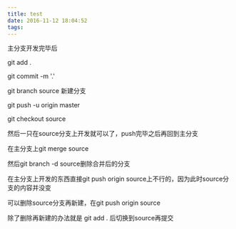 ```yaml
---
title: test
date: 2016-11-12 18:04:52
tags:
---
```

主分支开发完毕后

git add .

git commit -m '.'

git branch source 新建分支

git push -u origin master

git checkout source




然后一只在source分支上开发就可以了，push完毕之后再回到主分支

在主分支上git merge source

然后git branch -d source删除合并后的分支


在主分支上开发的东西直接git push origin source上不行的，因为此时source分支的内容并没变

可以删除source分支再新建，在git push origin source

除了删除再新建的办法就是  git add . 后切换到source再提交